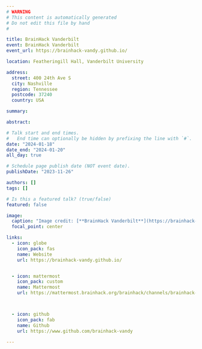 ```yaml
---
# WARNING
# This content is automatically generated
# Do not edit this file by hand
#

title: BrainHack Vanderbilt
event: BrainHack Vanderbilt
event_url: https://brainhack-vandy.github.io/

location: Featheringill Hall, Vanderbilt University

address:
  street: 400 24th Ave S
  city: Nashville
  region: Tennessee
  postcode: 37240
  country: USA

summary:

abstract:

# Talk start and end times.
#   End time can optionally be hidden by prefixing the line with `#`.
date: "2024-01-18"
date_end: "2024-01-20"
all_day: true

# Schedule page publish date (NOT event date).
publishDate: "2023-11-26"

authors: []
tags: []

# Is this a featured talk? (true/false)
featured: false

image:
  caption: "Image credit: [**BrainHack Vanderbilt**](https://brainhack-vandy.github.io/)"
  focal_point: center

links:
  - icon: globe
    icon_pack: fas
    name: Website
    url: https://brainhack-vandy.github.io/


  - icon: mattermost
    icon_pack: custom
    name: Mattermost
    url: https://mattermost.brainhack.org/brainhack/channels/brainhack-vandy



  - icon: github
    icon_pack: fab
    name: Github
    url: https://www.github.com/brainhack-vandy

---
```

